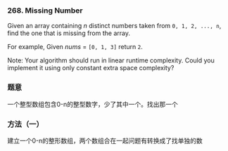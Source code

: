 ### 268\. Missing Number

Given an array containing *n* distinct numbers taken from `0, 1, 2, ..., n`, find the one that is missing from the array.

For example,
Given *nums* = `[0, 1, 3]` return `2`.

Note:
Your algorithm should run in linear runtime complexity. Could you implement it using only constant extra space complexity?

### 题意
一个整型数组包含0-n的整型数字，少了其中一个。找出那一个

### 方法（一）
建立一个0-n的整形数组，两个数组合在一起问题有转换成了找单独的数